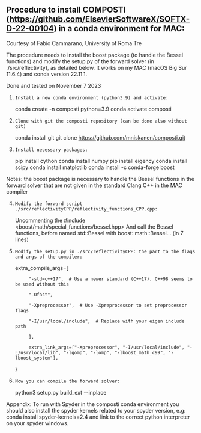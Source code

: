 ## Procedure to install COMPOSTI (https://github.com/ElsevierSoftwareX/SOFTX-D-22-00104) in a conda environment for MAC: 

Courtesy of Fabio Cammarano, University of Roma Tre

The procedure needs to install the boost package (to handle the Bessel functions) and modify the setup.py of the forward solver (in ./src/reflectivity), as detailed below.
It works on my MAC (macOS Big Sur 11.6.4) and conda version 22.11.1.

Done and tested on November 7 2023

1.     Install a new conda environment (python3.9) and activate:
    conda create -n composti python=3.9
    conda activate composti

2.     Clone with git the composti repository (can be done also without git)
    conda install git
    git clone https://github.com/mniskanen/composti.git

3.     Install necessary packages:
    pip install cython
    conda install numpy
    pip install eigency
    conda install scipy
    conda install matplotlib
    conda install -c conda-forge boost

Notes: the boost package is necessary to handle the Bessel functions in the forward solver that are not given in the standard Clang C++ in the MAC compiler 

4.     Modify the forward script ./src/reflectivityCPP/reflectivity_functions_CPP.cpp:
    Uncommenting the #include <boost/math/special_functions/bessel.hpp>
    And call the Bessel functions, before named std::Bessel with boost::math::Bessel... (in 7 lines)

5.     Modify the setup.py in ./src/reflectivityCPP: the part to the flags and args of the compiler: 
    extra_compile_args=[

            "-std=c++17",  # Use a newer standard (C++17), C++98 seems to be used without this

            "-Ofast",

            "-Xpreprocessor",  # Use -Xpreprocessor to set preprocessor flags

            "-I/usr/local/include",  # Replace with your eigen include path

            ],

            extra_link_args=["-Xpreprocessor", "-I/usr/local/include", "-L/usr/local/lib", "-lgomp", "-lomp", "-lboost_math_c99", "-lboost_system"],

    )

6.     Now you can compile the forward solver:
    python3 setup.py build_ext --inplace

 

Appendix: To run with Spyder in the composti conda environment you should also install the spyder kernels related to your spyder version, e.g:  conda install spyder-kernels=2.4 and link to the correct python interpreter on your spyder windows.

